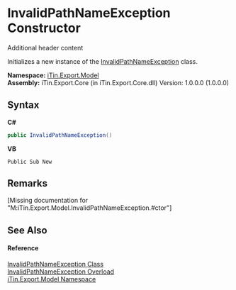 # InvalidPathNameException Constructor 
Additional header content 

Initializes a new instance of the <a href="T_iTin_Export_Model_InvalidPathNameException">InvalidPathNameException</a> class.

**Namespace:**&nbsp;<a href="N_iTin_Export_Model">iTin.Export.Model</a><br />**Assembly:**&nbsp;iTin.Export.Core (in iTin.Export.Core.dll) Version: 1.0.0.0 (1.0.0.0)

## Syntax

**C#**<br />
``` C#
public InvalidPathNameException()
```

**VB**<br />
``` VB
Public Sub New
```


## Remarks
\[Missing <remarks> documentation for "M:iTin.Export.Model.InvalidPathNameException.#ctor"\]

## See Also


#### Reference
<a href="T_iTin_Export_Model_InvalidPathNameException">InvalidPathNameException Class</a><br /><a href="Overload_iTin_Export_Model_InvalidPathNameException__ctor">InvalidPathNameException Overload</a><br /><a href="N_iTin_Export_Model">iTin.Export.Model Namespace</a><br />